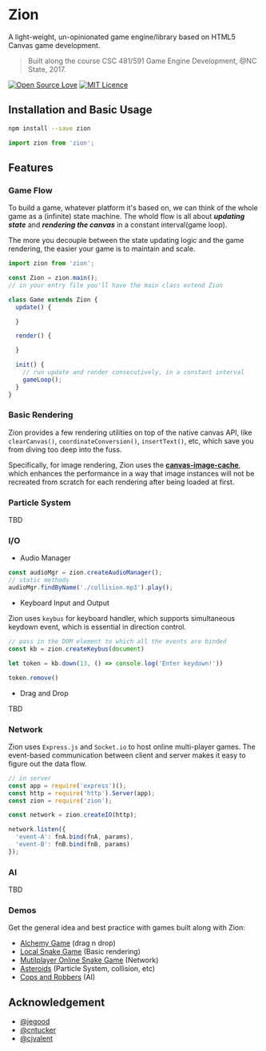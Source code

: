 # Zion

A light-weight, un-opinionated game engine/library based on HTML5 Canvas game development.

> Built along the course CSC 481/591 Game Engine Development, @NC State, 2017.

[![Open Source Love](https://badges.frapsoft.com/os/v1/open-source.svg?v=103)](https://github.com/ellerbrock/open-source-badges/)
[![MIT Licence](https://badges.frapsoft.com/os/mit/mit.svg?v=103)](https://opensource.org/licenses/mit-license.php)

## Installation and Basic Usage

```sh
npm install --save zion
```

```js
import zion from 'zion';
```

## Features

### Game Flow

To build a game, whatever platform it's based on, we can think of the whole game as a (infinite) state machine. The whold flow is all about ***updating state*** and ***rendering the canvas*** in a constant interval(game loop).

The more you decouple between the state updating logic and the game rendering, the easier your game is to maintain and scale.

```js
import zion from 'zion';

const Zion = zion.main();
// in your entry file you'll have the main class extend Zion

class Game extends Zion {
  update() {

  }

  render() {

  }

  init() {
    // run update and render consecutively, in a constant interval
    gameLoop();
  }
}
```

### Basic Rendering

Zion provides a few rendering utilities on top of the native canvas API, like `clearCanvas()`, `coordinateConversion()`, `insertText()`, etc, which save you from diving too deep into the fuss.

Specifically, for image rendering, Zion uses the [**canvas-image-cache**](https://github.com/thomasyimgit/canvas-image-cache), which enhances the performance in a way that image instances will not be recreated from scratch for each rendering after being loaded at first.

### Particle System

TBD

### I/O

* Audio Manager

<!--- The APIs of audio manager should be modified further --->

```js
const audioMgr = zion.createAudioManager();
// static methods
audioMgr.findByName('./collision.mp3').play();
```

* Keyboard Input and Output

Zion uses `keybus` for keyboard handler, which supports simultaneous keydown event, which is essential in direction control.

<!--- The APIs of keybus should be modified further --->

```js
// pass in the DOM element to which all the events are binded
const kb = zion.createKeybus(document)

let token = kb.down(13, () => console.log('Enter keydown!'))

token.remove()
```

* Drag and Drop

TBD

### Network

Zion uses `Express.js` and `Socket.io` to host online multi-player games. The event-based communication between client and server makes it easy to figure out the data flow.

<!--- The APIs should be modified further --->

```js
// in server
const app = require('express')();
const http = require('http').Server(app);
const zion = require('zion');

const network = zion.createIO(http);

network.listen({
  'event-A': fnA.bind(fnA, params),
  'event-B': fnB.bind(fnB, params)
});
```

### AI

TBD

### Demos

Get the general idea and best practice with games built along with Zion:

* [Alchemy Game]() (drag n drop)
* [Local Snake Game]() (Basic rendering)
* [Mutilplayer Online Snake Game]() (Network)
* [Asteroids]() (Particle System, collision, etc)
* [Cops and Robbers]() (AI)
## Acknowledgement

* [@jegood]()
* [@cntucker]()
* [@cjvalent]()